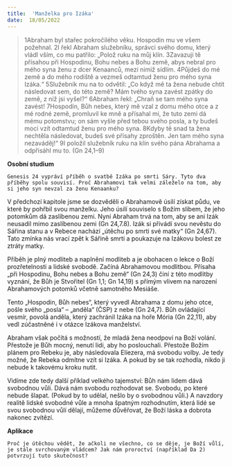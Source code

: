 ```yaml
---
title:  'Manželka pro Izáka'
date:  18/05/2022
---
```


> <p></p>
> 1Abraham byl stařec pokročilého věku. Hospodin mu ve všem požehnal. 2I řekl Abraham služebníku, správci svého domu, který vládl vším, co mu patřilo: „Polož ruku na můj klín. 3Zavazuji tě přísahou při Hospodinu, Bohu nebes a Bohu země, abys nebral pro mého syna ženu z dcer Kenaanců, mezi nimiž sídlím. 4Půjdeš do mé země a do mého rodiště a vezmeš odtamtud ženu pro mého syna Izáka.“ 5Služebník mu na to odvětil: „Co když mě ta žena nebude chtít následovat sem, do této země? Mám tvého syna zavést zpátky do země, z níž jsi vyšel?“ 6Abraham řekl: „Chraň se tam mého syna zavést! 7Hospodin, Bůh nebes, který mě vzal z domu mého otce a z mé rodné země, promluvil ke mně a přísahal mi, že tuto zemi dá mému potomstvu; on sám vyšle před tebou svého posla, a ty budeš moci vzít odtamtud ženu pro mého syna. 8Kdyby tě snad ta žena nechtěla následovat, budeš své přísahy zproštěn. Jen tam mého syna nezaváděj!“ 9I položil služebník ruku na klín svého pána Abrahama a odpřisáhl mu to. (Gn 24,1–9)

**Osobní studium**

`Genesis 24 vypráví příběh o svatbě Izáka po smrti Sáry. Tyto dva příběhy spolu souvisí. Proč Abrahamovi tak velmi záleželo na tom, aby si jeho syn nevzal za ženu Kenaanku?`

V předchozí kapitole jsme se dozvěděli o Abrahamově úsilí získat půdu, ve které by pohřbil svou manželku. Jeho úsilí souviselo s Božím slibem, že jeho potomkům dá zaslíbenou zemi. Nyní Abraham trvá na tom, aby se ani Izák neusadil mimo zaslíbenou zemi (Gn 24,7.8). Izák si přivádí svou nevěstu do Sářina stanu a v Rebece nachází „útěchu po smrti své matky“ (Gn 24,67). Tato zmínka nás vrací zpět k Sářině smrti a poukazuje na Izákovu bolest ze ztráty matky.

Příběh je plný modliteb a naplnění modliteb a je obohacen o lekce o Boží prozřetelnosti a lidské svobodě. Začíná Abrahamovou modlitbou. Přísaha „při Hospodinu, Bohu nebes a Bohu země“ (Gn 24,3) činí z této modlitby vyznání, že Bůh je Stvořitel (Gn 1,1; Gn 14,19) s přímým vlivem na narození Abrahamových potomků včetně samotného Mesiáše.

Tento „Hospodin, Bůh nebes“, který vyvedl Abrahama z domu jeho otce, pošle svého „posla“ – „anděla“ (ČSP) z nebe (Gn 24,7). Bůh ovládající vesmír, povolá anděla, který zachránil Izáka na hoře Mória (Gn 22,11), aby vedl zúčastněné i v otázce Izákova manželství.

Abraham však počítá s možností, že mladá žena neodpoví na Boží volání. Přestože je Bůh mocný, nenutí lidi, aby ho poslouchali. Přestože Božím plánem pro Rebeku je, aby následovala Elíezera, má svobodu volby. Je tedy možné, že Rebeka odmítne vzít si Izáka. A pokud by se tak rozhodla, nikdo ji nebude k takovému kroku nutit.

Vidíme zde tedy další příklad velkého tajemství: Bůh nám lidem dává svobodnou vůli. Dává nám svobodu rozhodovat se. Svobodu, po které nebude šlapat. (Pokud by to udělal, nešlo by o svobodnou vůli.) A navzdory realitě lidské svobodné vůle a mnoha špatným rozhodnutím, která lidé se svou svobodnou vůlí dělají, můžeme důvěřovat, že Boží láska a dobrota nakonec zvítězí.

**Aplikace**

`Proč je útěchou vědět, že ačkoli ne všechno, co se děje, je Boží vůlí, je stále svrchovaným vládcem? Jak nám proroctví (například Da 2) potvrzují tuto skutečnost?`